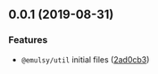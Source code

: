 ## 0.0.1 (2019-08-31)


### Features

* `@emulsy/util` initial files ([2ad0cb3](https://github.com/gavar/emulsy/commit/2ad0cb3))
